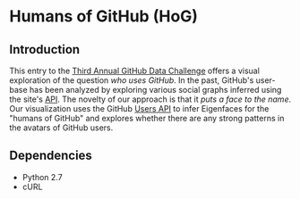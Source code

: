 # Humans of GitHub (HoG)

## Introduction

This entry to the [Third Annual GitHub Data
Challenge](https://github.com/blog/1864-third-annual-github-data-challenge)
offers a visual exploration of the question *who uses GitHub*. In the past,
GitHub's user-base has been analyzed by exploring various social graphs inferred
using the site's [API](https://developer.github.com/v3/). The novelty of our
approach is that it *puts a face to the name*. Our visualization uses the GitHub
[Users API](https://developer.github.com/v3/users/) to infer Eigenfaces for the
"humans of GitHub" and explores whether there are any strong patterns in the
avatars of GitHub users.


## Dependencies

- Python 2.7
- cURL
